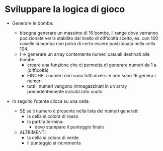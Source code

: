 # Sviluppare la logica di gioco

- Generare le bombe:
  - bisogna generare un massimo di 16 bombe, il range dove verranno posizionate verrà stabilito dal livello di difficoltà scelto, es: con 100 caselle la bomba non potrà di certo essere posizionata nella cella 104.
  - I => generare un array contentente numeri casuali destinati alle bombe
    - creare una funzione che ci permetta di generare numeri da 1 a (difficoltà)
    - FINCHE' i numeri non sono tutti diversi e non sono 16 genera i numeri
    - tutti i numeri vengono immagazzinati in un array precedentemente inizializzato vuoto

- In seguito l’utente clicca su una cella:
  - SE se il numero è presente nella lista dei numeri generati:
    - la cella si colora di rosso
    - la partita termina:
      - devo stampare il punteggio finale
  - ALTRIMENTI 
    - la cella si colora di verde 
    - il punteggio si incrementa
